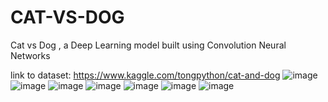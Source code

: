 # CAT-VS-DOG
Cat vs Dog , a Deep Learning model built using Convolution Neural Networks

link to dataset: https://www.kaggle.com/tongpython/cat-and-dog
![image](https://user-images.githubusercontent.com/91280385/183882413-300b8c34-293e-483f-98ea-69b5228d1e8a.png)
![image](https://user-images.githubusercontent.com/91280385/183882517-75c96527-4f48-4f58-94ff-0678bed4f77f.png)
![image](https://user-images.githubusercontent.com/91280385/183882637-f27632a0-82da-4a90-a281-c0c3e902bcbf.png)
![image](https://user-images.githubusercontent.com/91280385/183882726-c6ea4c7f-9600-420e-8176-1e37b96ee489.png)
![image](https://user-images.githubusercontent.com/91280385/183882769-3c5b326f-61a4-41a4-883f-21afe50d1a07.png)
![image](https://user-images.githubusercontent.com/91280385/183882806-01909310-a001-42d7-87d0-39017f6e1d21.png)
![image](https://user-images.githubusercontent.com/91280385/183882915-569024ba-8668-4f8b-9fac-607dfd6b7b19.png)

